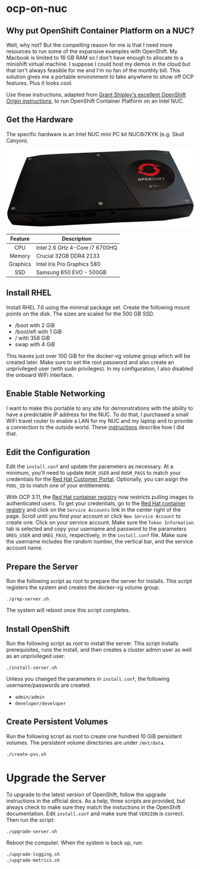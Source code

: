 # ocp-on-nuc
## Why put OpenShift Container Platform on a NUC?
Well, why not?  But the compelling reason for me is that I need
more resources to run some of the expansive examples with OpenShift.
My Macbook is limited to 16 GB RAM so I don't have enough to allocate
to a minishift virtual machine.  I suppose I could host my demos in
the cloud but that isn't always feasible for me and I'm no fan of
the monthly bill.  This solution gives me a portable environment
to take anywhere to show off OCP features.  Plus it looks cool.

Use these instructions, adapted from [Grant Shipley's excellent
OpenShift Origin instructions](https://github.com/gshipley/installcentos),
to run OpenShift Container Platform on an Intel NUC.

## Get the Hardware
The specific hardware is an Intel NUC mini PC kit NUC6i7KYK (e.g.
Skull Canyon).

![My Little NUC](images/my-intel-nuc.png)

| Feature | Description |
| :-----: | ----------- |
| CPU | Intel 2.6 GHz 4-Core i7 6700HQ |
| Memory | Crucial 32GB DDR4 2133 |
| Graphics | Intel Iris Pro Graphics 580 |
| SSD | Samsung 850 EVO - 500GB |

## Install RHEL
Install RHEL 7.6 using the minimal package set.  Create the following
mount points on the disk.  The sizes are scaled for the 500 GB SSD.

* /boot with 2 GiB
* /boot/efi with 1 GiB
* / with 358 GiB
* swap with 4 GiB

This leaves just over 100 GiB for the docker-vg volume group which
will be created later.  Make sure to set the root password and also
create an unprivileged user (with sudo privileges).  In my
configuration, I also disabled the onboard WiFi interface.

## Enable Stable Networking
I want to make this portable to any site for demonstrations with
the ability to have a predictable IP address for the NUC.  To do
that, I purchased a small WiFi travel router to enable a LAN for
my NUC and my laptop and to provide a connection to the outside
world.  These [instructions](gl-inet-openwrt-config.md) describe
how I did that.

## Edit the Configuration
Edit the `install.conf` and update the parameters as necessary.  At
a minimum, you'll need to update `RHSM_USER` and `RHSM_PASS` to
match your credentials for the [Red Hat Customer
Portal](https://access.redhat.com).  Optionally, you can asign the
`POOL_ID` to match one of your entitlements.

With OCP 3.11, the [Red Hat container registry](https://registry.redhat.io)
now restricts pulling images to authenticated users.  To get your
credentials, go to the [Red Hat container registry](https://registry.redhat.io)
and click on the `Service Accounts` link in the center right of the
page.  Scroll until you find your account or click `New Service
Account` to create one.  Click on your service account.  Make sure
the `Token Information` tab is selected and copy your username and
password to the parameters `OREG_USER` and `OREG_PASS`, respectively,
in the `install.conf` file.  Make sure the username includes the
random number, the vertical bar, and the service account name.

## Prepare the Server
Run the following script as root to prepare the server for installs.
This script registers the system and creates the docker-vg volume
group.

    ./prep-server.sh

The system will reboot once this script completes.

## Install OpenShift
Run the following script as root to install the server.  This script
installs prerequisites, runs the install, and then creates a cluster
admin user as well as an unprivileged user.

    ./install-server.sh

Unless you changed the parameters in `install.conf`, the following
username/passwords are created:

* `admin/admin`
* `developer/developer`

## Create Persistent Volumes
Run the following script as root to create one hundred 10 GiB
persistent volumes.  The persistent volume directories are under
`/mnt/data`.

    ./create-pvs.sh

# Upgrade the Server
To upgrade to the latest version of OpenShift, follow the upgrade
instructions in the official docs.  As a help, three scripts are
provided, but always check to make sure they match the instuctions in
the OpenShift documentation.  Edit `install.conf` and make sure that
`VERSION` is correct.  Then run the script:

    ./upgrade-server.sh

Reboot the computer.  When the system is back up, run:

    ./upgrade-logging.sh
    ./upgrade-metrics.sh

